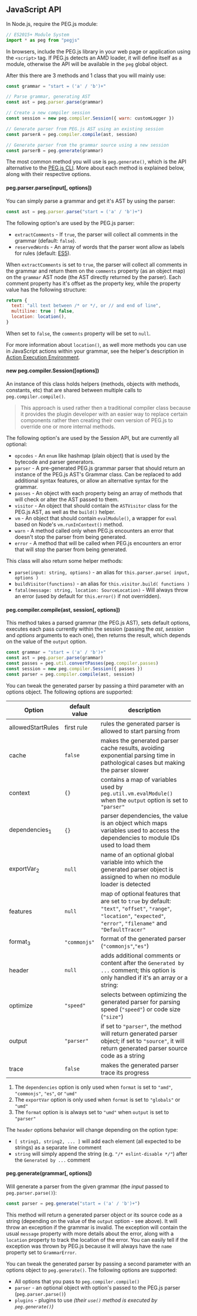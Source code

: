 ## JavaScript API

In Node.js, require the PEG.js module:

```js
// ES2015+ Module System
import * as peg from "pegjs"
```

In browsers, include the PEG.js library in your web page or application using the `<script>` tag. If PEG.js detects an AMD loader, it will define itself as a module, otherwise the API will be available in the `peg` global object.

After this there are 3 methods and 1 class that you will mainly use:

```js
const grammar = "start = ('a' / 'b')+"

// Parse grammar, generating AST
const ast = peg.parser.parse(grammar)

// Create a new compiler session
const session = new peg.compiler.Session({ warn: customLogger })

// Generate parser from PEG.js AST using an existing session
const parserA = peg.compiler.compile(ast, session)

// Generate parser from the grammar source using a new session
const parserB = peg.generate(grammar)
```

The most common method you will use is `peg.generate()`, which is the API alternative to the [PEG.js CLI](./generating-a-parser.md). More about each method is explained below, along with their respective options.

#### peg.parser.parse(input[, options])

You can simply parse a grammar and get it's AST by using the parser:

```js
const ast = peg.parser.parse("start = ('a' / 'b')+")
```

The following option's are used by the PEG.js parser:

- `extractComments` - If `true`, the parser will collect all comments in the grammar (default: `false`).
- `reservedWords` - An array of words that the parser wont allow as labels for rules (default: [ES5](http://es5.github.io/#x7.6.1)).

When `extractComments` is set to `true`, the parser will collect all comments in the grammar and return them on the `comments` property (as an object map) on the `grammar` AST node (the AST directly returned by the parser). Each comment property has it's offset as the property key, while the property value has the following structure:

```js
return {
  text: "all text between /* or */, or // and end of line",
  multiline: true | false,
  location: location(),
}
```

When set to `false`, the `comments` property will be set to `null`.

For more information about `location()`, as well more methods you can use in JavaScript actions within your grammar, see the helper's description in [Action Execution Environment](../grammar/action-execution-environment.md).

#### new peg.compiler.Session([options])

An instance of this class holds helpers (methods, objects with methods, constants, etc) that are shared between multiple calls to `peg.compiler.compile()`.

> This approach is used rather then a traditional compiler class because it provides the plugin developer with an easier way to replace certain components rather then creating their own version of PEG.js to override one or more internal methods.

The following option's are used by the Session API, but are currently all optional:

- `opcodes` - An `enum` like hashmap (plain object) that is used by the bytecode and parser generators.
- `parser` - A pre-generated PEG.js grammar parser that should return an instance of the PEG.js AST's Grammar class. Can be replaced to add additional syntax features, or allow an alternative syntax for the grammar.
- `passes` - An object with each property being an array of methods that will check or alter the AST passed to them.
- `visitor` - An object that should contain the `ASTVisitor` class for the PEG.js AST, as well as the `build()` helper.
- `vm` - An object that should contain `evalModule()`, a wrapper for `eval` based on Node's `vm.runInContext()` method.
- `warn` - A method called only when PEG.js encounters an error that doesn't stop the parser from being generated.
- `error` - A method that will be called when PEG.js encounters an error that will stop the parser from being generated.

This class will also return some helper methods:

- `parse(input: string, options)` - an alias for `this.parser.parse( input, options )`
- `buildVisitor(functions)` - an alias for `this.visitor.build( functions )`
- `fatal(message: string, location: SourceLocation)` - Will always throw an error (used by default for `this.error()` if not overridden).

#### peg.compiler.compile(ast, session[, options])

This method takes a parsed grammar (the PEG.js AST), sets default options, executes each pass currently within the session (passing the _ast_, _session_ and _options_ arguments to each one), then returns the result, which depends on the value of the `output` option.

```js
const grammar = "start = ('a' / 'b')+"
const ast = peg.parser.parse(grammar)
const passes = peg.util.convertPasses(peg.compiler.passes)
const session = new peg.compiler.Session({ passes })
const parser = peg.compiler.compile(ast, session)
```

You can tweak the generated parser by passing a third parameter with an options object. The following options are supported:

| Option                   | default value | description                                                                                                                                                            |
| ------------------------ | ------------- | ---------------------------------------------------------------------------------------------------------------------------------------------------------------------- |
| allowedStartRules        | first rule    | rules the generated parser is allowed to start parsing from                                                                                                            |
| cache                    | `false`       | makes the generated parser cache results, avoiding exponential parsing time in pathological cases but making the parser slower                                         |
| context                  | `{}`          | contains a map of variables used by `peg.util.vm.evalModule()` when the `output` option is set to `"parser"`                                                           |
| dependencies<sub>1</sub> | `{}`          | parser dependencies, the value is an object which maps variables used to access the dependencies to module IDs used to load them                                       |
| exportVar<sub>2</sub>    | `null`        | name of an optional global variable into which the generated parser object is assigned to when no module loader is detected                                            |
| features                 | `null`        | map of optional features that are set to `true` by default: `"text"`, `"offset"`, `"range"`, `"location"`, `"expected"`, `"error"`, `"filename"` and `"DefaultTracer"` |
| format<sub>3</sub>       | `"commonjs"`  | format of the generated parser (`"commonjs"`,`"es"`)                                                                                                                   |
| header                   | `null`        | adds additional comments or content after the `Generated by ...` comment; this option is only handled if it's an array or a string:                                    |
| optimize                 | `"speed"`     | selects between optimizing the generated parser for parsing speed (`"speed"`) or code size (`"size"`)                                                                  |
| output                   | `"parser"`    | if set to `"parser"`, the method will return generated parser object; if set to `"source"`, it will return generated parser source code as a string                    |
| trace                    | `false`       | makes the generated parser trace its progress                                                                                                                          |

1. The `dependencies` option is only used when `format` is set to `"amd"`, `"commonjs"`, `"es"`, or `"umd"`
2. The `exportVar` option is only used when `format` is set to `"globals"` or `"umd"`
3. The `format` option is is always set to `"umd"` when `output` is set to `"parser"`

The `header` options behavior will change depending on the option type:

- `[ string1, string2, ... ]` will add each element (all expected to be strings) as a separate line comment
- `string` will simply append the string (e.g. `"/* eslint-disable */"`) after the `Generated by ...` comment

#### peg.generate(grammar[, options])

Will generate a parser from the given grammar (the _input_ passed to `peg.parser.parse()`):

```js
const parser = peg.generate("start = ('a' / 'b')+")
```

This method will return a generated parser object or its source code as a string (depending on the value of the `output` option - see above). It will throw an exception if the grammar is invalid. The exception will contain the usual `message` property with more details about the error, along with a `location` property to track the location of the error. You can easily tell if the exception was thrown by PEG.js because it will always have the `name` property set to `GrammarError`.

You can tweak the generated parser by passing a second parameter with an options object to `peg.generate()`. The following options are supported:

- All options that you pass to `peg.compiler.compile()`
- `parser` - an optional object with option's passed to the PEG.js parser (`peg.parser.parse()`)
- `plugins` - plugins to use _(their `use()` method is executed by `peg.generate()`)_

